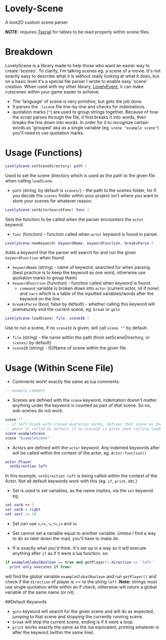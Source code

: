 # Lovely-Scene
A love2D custom scene parser

**NOTE:** requires [Tserial](https://github.com/zhsso/Tserial.lua) for tables to be read properly within scene files.

# Breakdown
LovelyScene is a library made to help those who want an easier way to create 'scenes'. To clarify, I'm talking scenes eg. a scene of a movie. It's not exactly easy to describe what it is without really looking at what it does, but on a basic level it's a special file parser I wrote to enable easy 'scene' creation. When used with my other library, [LovelyEvent](https://github.com/Schwegg/Lovely-Event), it can make cutscenes within your game easier to achieve.

* The 'language' of scene is very primitive, but gets the job done.
* It parses the `.lscene` file line-by-line and checks for indentations.
* quotation marks (`"`) are used to group strings together. Because of how the script parses through the file, it first breaks it into words, then breaks the line down into words. In order for it to recognize certain words as 'grouped' aka as a single variable (eg. `scene "example scene"`) you'll need to use quotation marks.

# Usage (Functions)
```Lua
LovelyScene:setSceneDirectory( path )
```
Used to set the scene directory which is used as the path to the given file when calling `loadScene`.
* `path` (string, by default is `scenes/`) - the path to the scenes folder, for if you decide the `scenes` folder within your project isn't where you want to store your scenes for whatever reason.

```Lua
LovelyScene:setActorSearchFunc( func )
```
Sets the function to be called when the parser encounters the `actor` keyword.
* `func` (function) - function called when `actor` keyword is found in parser.

```Lua
LovelyScene:newKeyword( keywordName, keywordFunction, breaksParse )
```
Adds a keyword that the parser will search for and run the given `keywordFunction` when found.
* `keywordName` (string) - name of keyword, searched for when parsing. (best practice is to keep the keyword as one word, otherwise use quotation marks to group them)
* `keywordFunction` (function) - function called when keyword is found.
  * `command` variable is broken down into `actor` (current actor, nil if none) and `vars` which is a table of the inputted variables/words after the keyword on the line.
* `breaksParse` (bool, false by default) - whether calling this keyword will prematurely end the current scene, eg. `break` or `goto`

```Lua
LovelyScene:loadScene( file, sceneID )
```
Use to run a scene, if no `sceneID` is given, will call `scene ""` by default.
* `file` (string) - file name within the path (from setSceneDirectory, or `scenes/` by default)
* `sceneID` (string) - ID/Name of scene within the given file

# Usage (Within Scene File)
* Comments work! exactly the same as lua comments:
```Lua
-- example comment
```

* Scenes are defined with the `scene` keyword, indentation doesn't matter. anything under the keyword is counted as part of *that* scene. So no, sub-scenes do not work.
```Lua
scene ""
-- if left blank with closed quotation marks, defines that scene as the 'default scene'
-- which is called by default if no sceneID is given when calling loadScene().
scene exampleScene
scene "ExampleScene"
```

* Actors are defined with the `actor` keyword. Any indented keywords after will be called within the context of the actor, eg. `Actor:function()`
```Lua
actor Player
  setDirection left
```
In this example, `setDirection left` is being called within the context of the Actor. Not all default keywords work with this (eg. `if`, `print`, etc.)

* Set is used to set variables, as the name implies, via the `set` keyword. eg.
```Lua
set varA += 1
set varB = right
set varC /= 10
```
  * Set can use `=`,`+=`,`-=`,`*=`,`/=` and `%=`
  * Set cannot set a variable equal to another variable. Unless I find a way to do so later down the road, you'll have to make do.

* If is exactly what you'd think. It's set up in a way so it will execute anything after `if` as if it were a lua function. so:
```Lua
if exampleGlobalBoolean == true and getPlayer().direction == 'left'
  print only executes if true!
```
will find the global variable `exampleGlobalBoolean` and run `getPlayer()` and check if the `direction` of player is == to the string `left`.
**Note:** strings must use single quotation while within an if check, otherwise will return a global variable of the same name (or nil).

##Default Keywords
* `goto` keyword will search for the given scene and will do as expected, jumping to that scene and stopping the currently running scene.
* `break` will stop the current scene, ending is if it were a loop.
* `print` works exactly the same as the lua equivalent, printing whatever is after the keyword (within the same line).
